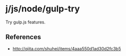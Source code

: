 j/js/node/gulp-try
========

Try gulp.js features.



References
-----------

* http://qiita.com/shuhei/items/4aaa550d1ad30d2fc3b5
